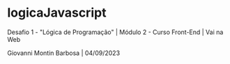 # logicaJavascript
Desafio 1 - "Lógica de Programação" | Módulo 2 - Curso Front-End | Vai na Web 

Giovanni Montin Barbosa
| 04/09/2023

